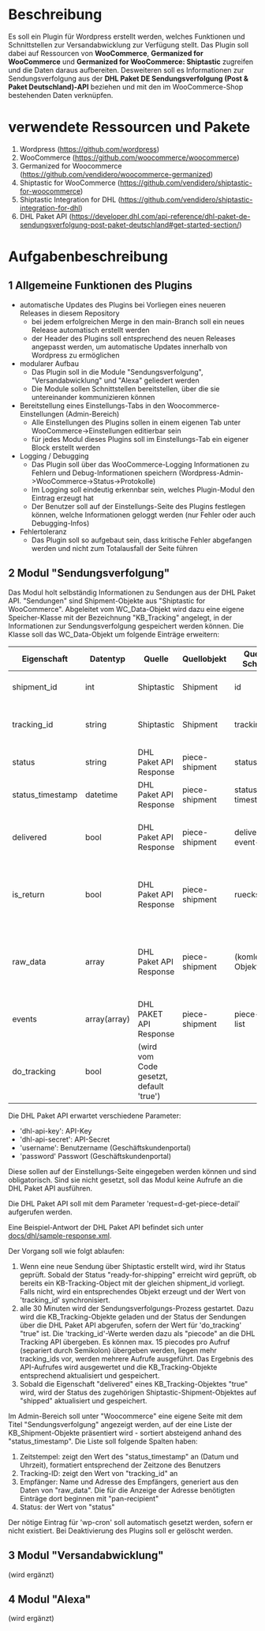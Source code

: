 # Beschreibung
Es soll ein Plugin für Wordpress erstellt werden, welches Funktionen und Schnittstellen zur Versandabwicklung zur Verfügung stellt. Das Plugin soll dabei auf Ressourcen von **WooCommerce**, **Germanized for WooCommerce** und **Germanized for WooCommerce: Shiptastic** zugreifen und die Daten daraus aufbereiten. Desweiteren soll es Informationen zur Sendungsverfolgung aus der **DHL Paket DE Sendungsverfolgung (Post & Paket Deutschland)-API** beziehen und mit den im WooCommerce-Shop bestehenden Daten verknüpfen.

# verwendete Ressourcen und Pakete
1. Wordpress (https://github.com/wordpress)
2. WooCommerce (https://github.com/woocommerce/woocommerce)
3. Germanized for Woocommerce (https://github.com/vendidero/woocommerce-germanized)
4. Shiptastic for WooCommerce (https://github.com/vendidero/shiptastic-for-woocommerce)
5. Shiptastic Integration for DHL (https://github.com/vendidero/shiptastic-integration-for-dhl)
6. DHL Paket API (https://developer.dhl.com/api-reference/dhl-paket-de-sendungsverfolgung-post-paket-deutschland#get-started-section/)

# Aufgabenbeschreibung
## 1 Allgemeine Funktionen des Plugins
- automatische Updates des Plugins bei Vorliegen eines neueren Releases in diesem Repository
    - bei jedem erfolgreichen Merge in den main-Branch soll ein neues Release automatisch erstellt werden
    - der Header des Plugins soll entsprechend des neuen Releases angepasst werden, um automatische Updates innerhalb von Wordpress zu ermöglichen
- modularer Aufbau
    - Das Plugin soll in die Module "Sendungsverfolgung", "Versandabwicklung" und "Alexa" geliedert werden
    - Die Module sollen Schnittstellen bereitstellen, über die sie untereinander kommunizieren können
- Bereitstellung eines Einstellungs-Tabs in den Woocommerce-Einstellungen (Admin-Bereich)
    - Alle Einstellungen des Plugins sollen in einem eigenen Tab unter WooCommerce->Einstellungen editierbar sein
    - für jedes Modul dieses Plugins soll im Einstellungs-Tab ein eigener Block erstellt werden
- Logging / Debugging
    - Das Plugin soll über das WooCommerce-Logging Informationen zu Fehlern und Debug-Informationen speichern (Wordpress-Admin->WooCommerce->Status->Protokolle)
    - Im Logging soll eindeutig erkennbar sein, welches Plugin-Modul den Eintrag erzeugt hat
    - Der Benutzer soll auf der Einstellungs-Seite des Plugins festlegen können, welche Informationen geloggt werden (nur Fehler oder auch Debugging-Infos)
- Fehlertoleranz
    - Das Plugin soll so aufgebaut sein, dass kritische Fehler abgefangen werden und nicht zum Totalausfall der Seite führen

## 2 Modul "Sendungsverfolgung"
Das Modul holt selbständig Informationen zu Sendungen aus der DHL Paket API. "Sendungen" sind Shipment-Objekte aus "Shiptastic for WooCommerce". Abgeleitet vom WC_Data-Objekt wird dazu eine eigene Speicher-Klasse mit der Bezeichnung "KB_Tracking" angelegt, in der Informationen zur Sendungsverfolgung gespeichert werden können. Die Klasse soll das WC_Data-Objekt um folgende Einträge erweitern:

| Eigenschaft | Datentyp | Quelle | Quellobjekt | Quellen-Schlüssel | Beschreibung |
| --- | --- | --- | --- | --- | --- |
| shipment_id | int | Shiptastic | Shipment | id | Dient der Zuordnung zu einem Shiptastic-Shipment |
| tracking_id | string | Shiptastic | Shipment | tracking_id | Die Tracking-ID der Sendung. Entspricht dem "piececode" in der DHL Paket API
| status | string | DHL Paket API Response | piece-shipment | status | Der aktuelle Sendungsstatus |
| status_timestamp | datetime | DHL Paket API Response | piece-shipment | status-timestamp | Der Zeitstempel des aktuellen Status |
| delivered | bool | DHL Paket API Response | piece-shipment | delivery-event-flag | Kennzeichnet, ob die Sendung zugestellt wurde. 'true' wenn 1, 'false' wenn 0 |
| is_return | bool | DHL Paket API Response | piece-shipment | ruecksendung | Kennzeichnet, ob es sich um eine Rücksendung handelt. 'true' wenn "true", 'false' wenn "false" |
| raw_data | array | DHL Paket API Response | piece-shipment | (komlettes Objekt) | Das piece-shipment-Objekt aus der Sendungsverfolgung der DHL-Paket-API als assoziatives Array |
| events | array(array) | DHL PAKET API Response | piece-shipment | piece-event-list | Die piece-event-list als Array von assoziativen Arrays |
| do_tracking | bool | (wird vom Code gesetzt, default 'true') | | | legt fest, ob der Status der Sendung beim nächsten Aufruf aktualisiert werden soll |

Die DHL Paket API erwartet verschiedene Parameter:
- 'dhl-api-key': API-Key
- 'dhl-api-secret': API-Secret
- 'username': Benutzername (Geschäftskundenportal)
- 'password' Passwort (Geschäftskundenportal)

Diese sollen auf der Einstellungs-Seite eingegeben werden können und sind obligatorisch. Sind sie nicht gesetzt, soll das Modul keine Aufrufe an die DHL Paket API ausführen.

Die DHL Paket API soll mit dem Parameter 'request=d-get-piece-detail' aufgerufen werden.

Eine Beispiel-Antwort der DHL Paket API befindet sich unter [docs/dhl/sample-response.xml](docs/dhl/sample-response.xml).

Der Vorgang soll wie folgt ablaufen:
1. Wenn eine neue Sendung über Shiptastic erstellt wird, wird ihr Status geprüft. Sobald der Status "ready-for-shipping" erreicht wird geprüft, ob bereits ein KB-Tracking-Object mit der gleichen shipment_id vorliegt. Falls nicht, wird ein entsprechendes Objekt erzeugt und der Wert von 'tracking_id' synchronisiert.
2. alle 30 Minuten wird der Sendungsverfolgungs-Prozess gestartet. Dazu wird die KB_Tracking-Objekte geladen und der Status der Sendungen über die DHL Paket API abgerufen, sofern der Wert für 'do_tracking' "true" ist. Die 'tracking_id'-Werte werden dazu als "piecode" an die DHL Tracking API übergeben. Es können max. 15 piecodes pro Aufruf (separiert durch Semikolon) übergeben werden, liegen mehr tracking_ids vor, werden mehrere Aufrufe ausgeführt. Das Ergebnis des API-Aufrufes wird ausgewertet und die KB_Tracking-Objekte entsprechend aktualisiert und gespeichert.
3. Sobald die Eigenschaft "delivered" eines KB_Tracking-Objektes "true" wird, wird der Status des zugehörigen Shiptastic-Shipment-Objektes auf "shipped" aktualisiert und gespeichert.

Im Admin-Bereich soll unter "Woocommerce" eine eigene Seite mit dem Titel "Sendungsverfolgung" angezeigt werden, auf der eine Liste der KB_Shipment-Objekte präsentiert wird - sortiert absteigend anhand des "status_timestamp". Die Liste soll folgende Spalten haben:
1. Zeitstempel: zeigt den Wert des "status_timestamp" an (Datum und Uhrzeit), formatiert entsprechend der Zeitzone des Benutzers
2. Tracking-ID: zeigt den Wert von "tracking_id" an
3. Empfänger: Name und Adresse des Empfängers, generiert aus den Daten von "raw_data". Die für die Anzeige der Adresse benötigten Einträge dort beginnen mit "pan-recipient"
4. Status: der Wert von "status"

Der nötige Eintrag für 'wp-cron' soll automatisch gesetzt werden, sofern er nicht existiert. Bei Deaktivierung des Plugins soll er gelöscht werden.

## 3 Modul "Versandabwicklung"
(wird ergänzt)
## 4 Modul "Alexa"
(wird ergänzt)
